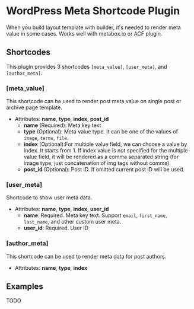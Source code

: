 # WordPress Meta Shortcode Plugin
When you build layout template with builder, it's needed to render meta value in some cases. Works well with metabox.io or ACF plugin.

## Shortcodes
This plugin provides 3 shortcodes `[meta_value]`, `[user_meta]`, and `[author_meta]`.

### [meta_value]
   This shortcode can be used to render post meta value on single post or archive page template.
   - Attributes: **name**, **type**, **index**, **post_id**
     - **name** (Required): Meta key text
     - **type** (Optional): Meta value type. It can be one of the values of `image`, `terms`, `file`.
     - **index** (Optional):For multiple value field, we can choose a value by index. It starts from 1. If index value is not specified for the multiple value field, it will be rendered as a comma separated string (for image type, just concatenation of img tags without comma)
     - **post_id** (Optional): Post ID. If omitted current post ID will be used.

### [user_meta]
   Shortcode to show user meta data.
   - Attributes: **name**, **type**, **index**, **user_id**
     - **name**: Required. Meta key text. Support `email`, `first_name`, `last_name`, and other custom user meta.
     - **user_id**: Required. User ID

### [author_meta]
   This shortcode can be used to render meta data for post authors.
   - Attributes: **name**, **type**, **index**

## Examples
TODO